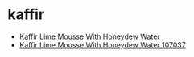# kaffir

 * [Kaffir Lime Mousse With Honeydew Water](../../index/k/kaffir-lime-mousse-with-honeydew-water-107037.json)
 * [Kaffir Lime Mousse With Honeydew Water 107037](../../index/k/kaffir-lime-mousse-with-honeydew-water-107037.json)

